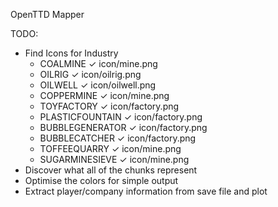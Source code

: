 OpenTTD Mapper

TODO:
* Find Icons for Industry
	* COALMINE ✓ icon/mine.png
	* OILRIG ✓ icon/oilrig.png
	* OILWELL ✓ icon/oilwell.png
	* COPPERMINE ✓ icon/mine.png
	* TOYFACTORY ✓ icon/factory.png
	* PLASTICFOUNTAIN ✓ icon/factory.png
	* BUBBLEGENERATOR ✓ icon/factory.png
	* BUBBLECATCHER ✓ icon/factory.png
	* TOFFEEQUARRY ✓ icon/mine.png
	* SUGARMINESIEVE ✓ icon/mine.png
* Discover what all of the chunks represent
* Optimise the colors for simple output
* Extract player/company information from save file and plot
